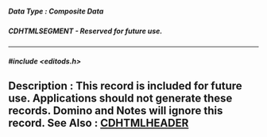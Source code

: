 ##### Data Type : Composite Data
##### CDHTMLSEGMENT - Reserved for future use.
---
##### #include <editods.h>
**Description :**
This record is included for future use.  Applications should not generate these 
records.  Domino and Notes will ignore this record.
**See Also :**
[CDHTMLHEADER](D:/md_files/CDHTMLHEADER.md)
---
